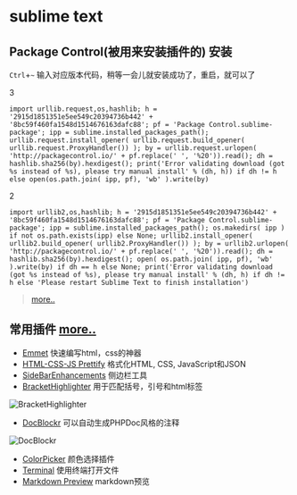 # sublime text

## Package Control(被用来安装插件的) 安装
`Ctrl`+`~` 输入对应版本代码，稍等一会儿就安装成功了，重启，就可以了

3

`import urllib.request,os,hashlib; h = '2915d1851351e5ee549c20394736b442' + '8bc59f460fa1548d1514676163dafc88'; pf = 'Package Control.sublime-package'; ipp = sublime.installed_packages_path(); urllib.request.install_opener( urllib.request.build_opener( urllib.request.ProxyHandler()) ); by = urllib.request.urlopen( 'http://packagecontrol.io/' + pf.replace(' ', '%20')).read(); dh = hashlib.sha256(by).hexdigest(); print('Error validating download (got %s instead of %s), please try manual install' % (dh, h)) if dh != h else open(os.path.join( ipp, pf), 'wb' ).write(by)`

2

`import urllib2,os,hashlib; h = '2915d1851351e5ee549c20394736b442' + '8bc59f460fa1548d1514676163dafc88'; pf = 'Package Control.sublime-package'; ipp = sublime.installed_packages_path(); os.makedirs( ipp ) if not os.path.exists(ipp) else None; urllib2.install_opener( urllib2.build_opener( urllib2.ProxyHandler()) ); by = urllib2.urlopen( 'http://packagecontrol.io/' + pf.replace(' ', '%20')).read(); dh = hashlib.sha256(by).hexdigest(); open( os.path.join( ipp, pf), 'wb' ).write(by) if dh == h else None; print('Error validating download (got %s instead of %s), please try manual install' % (dh, h) if dh != h else 'Please restart Sublime Text to finish installation')`

> [more..](https://packagecontrol.io/packages/Package%20Control)

## 常用插件 [more..](https://packagecontrol.io/browse)
- [Emmet](https://packagecontrol.io/packages/Emmet) 快速编写html，css的神器
- [HTML-CSS-JS Prettify](https://packagecontrol.io/packages/HTML-CSS-JS%20Prettify) 格式化HTML, CSS, JavaScript和JSON 
- [Side​Bar​Enhancements](https://packagecontrol.io/packages/SideBarEnhancements) 侧边栏工具
- [Bracket​Highlighter](https://packagecontrol.io/packages/BracketHighlighter) 用于匹配括号，引号和html标签

![Bracket​Highlighter](https://packagecontrol.io/readmes/img/2c23129492d6d74b8f9139711578e9ad0d1115a0.png)
- [DocBlockr](https://packagecontrol.io/packages/DocBlockr) 可以自动生成PHPDoc风格的注释

![DocBlockr](https://packagecontrol.io/readmes/img/deacf9e19c8eaaaaffe0a8cc2f4f3a15b9baf6b7.gif)
- [Color​Picker](https://packagecontrol.io/packages/ColorPicker) 颜色选择插件
- [Terminal](https://packagecontrol.io/packages/Terminal) 使用终端打开文件
- [Markdown Preview](https://packagecontrol.io/packages/Markdown%20Preview) markdown预览